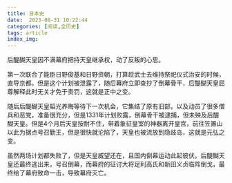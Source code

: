 ```yaml
---
title: 日本史
date:  2023-08-31 10:22:44
categories: [阅读,全历史]
tags: article
index_img: 
---
```

后醍醐天皇因不满幕府把持天皇继承权，动了反叛的心思。

第一次联合了能臣日野俊基和日野资朝，打算趁武士去维持祭祀仪式治安的时候，直导京都。但是这个计划被泄露了，随后幕府立即查抄了倒幕骨干，后醍醐天皇屈尊解释此时无关才免于责罚，这就是正中之变。

随后后醍醐天皇韬光养晦等待下一次机会，它集结了原有旧部，以及动员了很多僧兵和恶党，准备很充分，但是1331年计划败露，倒幕骨干被逮捕，但未殃及后醍醐天皇。但是4个月后天皇按耐不住，带着象征皇室的神器离开皇宫，前往笠置山以此为据点号召勤王，但是很快就沦陷了，天皇也被流放到隐歧岛，这就是元弘之变。

虽然两场计划都失败了，但是天皇威望还在，且国内倒幕运动此起彼伏。后醍醐天皇还最终逃出来，号召倒幕，而幕府的征讨大将足利高氏和新田义贞临阵倒戈，最终给了幕府致命一击，导致幕府灭亡。